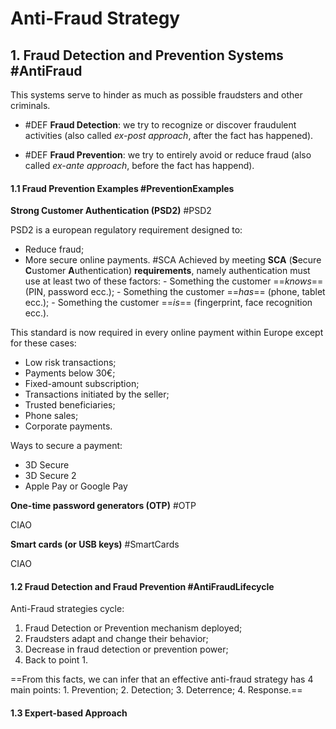 # Anti-Fraud Strategy
## 1. Fraud Detection and Prevention Systems #AntiFraud
This systems serve to hinder as much as possible fraudsters and other criminals.
- #DEF **Fraud Detection**: we try to recognize or discover fraudulent activities (also called *ex-post approach*, after the fact has happened).

- #DEF **Fraud Prevention**:  we try to entirely avoid or reduce fraud (also called *ex-ante approach*, before the fact has happend).

#### 1.1 Fraud Prevention Examples #PreventionExamples
**Strong Customer Authentication (PSD2)** #PSD2

PSD2 is a european regulatory requirement designed to:
- Reduce fraud;
- More secure online payments. #SCA
	Achieved by meeting **SCA** (**S**ecure **C**ustomer **A**uthentication) **requirements**, namely authentication must use at least two of these factors:
			- Something the customer ==*knows*== (PIN, password ecc.);
			- Something the customer ==*has*== (phone, tablet ecc.);
			- Something the customer ==*is*== (fingerprint, face recognition ecc.). 

This standard is now required in every online payment within Europe except for these cases:
- Low risk transactions;
- Payments below 30€;
- Fixed-amount subscription;
- Transactions initiated by the seller;
- Trusted beneficiaries;
- Phone sales;
- Corporate payments.

Ways to secure a payment:
- 3D Secure
- 3D Secure 2
- Apple Pay or Google Pay

**One-time password generators (OTP)** #OTP

CIAO

**Smart cards (or USB keys)** #SmartCards

CIAO


#### 1.2 Fraud Detection and Fraud Prevention #AntiFraudLifecycle

Anti-Fraud strategies cycle:
1. Fraud Detection or Prevention mechanism deployed;
2. Fraudsters adapt and change their behavior;
3. Decrease in fraud detection or prevention power;
4. Back to point 1.

==From this facts, we can infer that an effective anti-fraud strategy has 4 main points:
	1. Prevention;
	2. Detection;
	3. Deterrence;
	4. Response.==

#### 1.3 Expert-based Approach 
